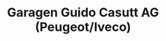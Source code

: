 ---
title: "Garagen Guido Casutt AG (Peugeot/Iveco)"
url: /gossau/garagen-guido-casutt-ag-peugeot-iveco/
shop: Autohaus
---